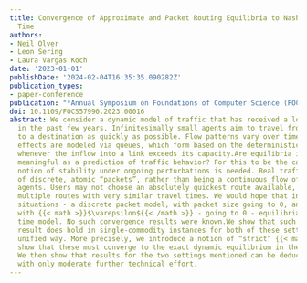 ```yaml
---
title: Convergence of Approximate and Packet Routing Equilibria to Nash Flows Over
  Time
authors:
- Neil Olver
- Leon Sering
- Laura Vargas Koch
date: '2023-01-01'
publishDate: '2024-02-04T16:35:35.090282Z'
publication_types:
- paper-conference
publication: "*Annual Symposium on Foundations of Computer Science (FOCS'23)*"
doi: 10.1109/FOCS57990.2023.00016
abstract: We consider a dynamic model of traffic that has received a lot of attention
  in the past few years. Infinitesimally small agents aim to travel from a source
  to a destination as quickly as possible. Flow patterns vary over time, and congestion
  effects are modeled via queues, which form based on the deterministic queueing model
  whenever the inflow into a link exceeds its capacity.Are equilibria in this model
  meaningful as a prediction of traffic behavior? For this to be the case, a certain
  notion of stability under ongoing perturbations is needed. Real traffic consists
  of discrete, atomic “packets”, rather than being a continuous flow of non-atomic
  agents. Users may not choose an absolutely quickest route available, if there are
  multiple routes with very similar travel times. We would hope that in both these
  situations - a discrete packet model, with packet size going to 0, and {{< math >}}$\varepsilon${{< /math >}}-equilibria,
  with {{< math >}}$\varepsilon${{< /math >}} - going to 0 - equilibria converge to dynamic equilibria in the flow over
  time model. No such convergence results were known.We show that such a convergence
  result does hold in single-commodity instances for both of these settings, in a
  unified way. More precisely, we introduce a notion of “strict” {{< math >}}$\varepsilon${{< /math >}}-equilibria, and
  show that these must converge to the exact dynamic equilibrium in the limit as {{< math >}}$\varepsilon \to 0${{< /math >}}.
  We then show that results for the two settings mentioned can be deduced from this
  with only moderate further technical effort.
---
```

